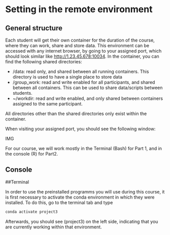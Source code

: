 # Setting in the remote environment


## General structure

Each student will get their own container for the duration of the course, where they can work, share and store data. 
This environment can be accessed with any internet browser, by going to your assigned port, which should look similar like http://1.23.45.678:10034.
In the container, you can find the following shared directories:

- /data: read only, and shared between all running containers. This directory is used to have a single place to store data
- /group_work: read and write enabled for all participants, and shared between all containers. This can be used to share data/scripts between students.
- ~/workdir: read and write enabled, and only shared between containers assigned to the same participant.
    
All directories other than the shared directories only exist within the container.

When visiting your assigned port, you should see the following window:

IMG

For our course, we will work mostly in the Terminal (Bash) for Part 1, and in the console (R) for Part2.

## Console

##Terminal

In order to use the preinstalled programms you will use during this course, it is first necessary to activate the conda environment in which they were installed.
To do this, go to the terminal tab and type 

```bash
conda activate project3
```
Afterwards, you should see (project3) on the left side, indicating that you are currently working within that environment.

